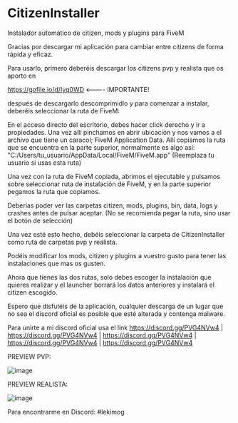 # CitizenInstaller
Instalador automático de citizen, mods y plugins para FiveM

Gracias por descargar mi aplicación para cambiar entre citizens de forma rápida y eficaz.

Para usarlo, primero deberéis descargar los citizens pvp y realista que os aporto en 

https://gofile.io/d/Iyq0WD   <---- IMPORTANTE!

después de descargarlo descomprimidlo y para comenzar a instalar, deberéis seleccionar la ruta de FiveM:

En el acceso directo del escritorio, debes hacer click derecho y ir a propiedades.
Una vez allí pinchamos en abrir ubicación y nos vamos a el archivo que tiene un caracol; FiveM Application Data.
Allí copiamos la ruta que se encuentra en la parte superior, normalmente es algo así: "C:/Users/tu_usuario/AppData/Local/FiveM/FiveM.app" (Reemplaza tu usuario si usas esta ruta)
	

Una vez con la ruta de FiveM copiada, abrimos el ejecutable y pulsamos sobre seleccionar ruta de instalación de FiveM, y en la parte superior pegamos la ruta que copiamos.

Deberías poder ver las carpetas citizen, mods, plugins, bin, data, logs y crashes antes de pulsar aceptar. (No se recomienda pegar la ruta, sino usar el botón de selección)

Una vez esté esto hecho, debéis seleccionar la carpeta de CitizenInstaller como ruta de carpetas pvp y realista.

Podéis modificar los mods, citizen y plugins a vuestro gusto para tener las instalaciones que mas os gusten.

Ahora que tienes las dos rutas, solo debes escoger la instalación que quieres realizar y el launcher borrará los datos anteriores y instalará el citizen escogido.

Espero que disfutéis de la aplicación, cualquier descarga de un lugar que no sea el discord oficial es posible que esté alterada y contenga malware.

Para unirte a mi discord oficial usa el link https://discord.gg/PVG4NVw4 | https://discord.gg/PVG4NVw4 | https://discord.gg/PVG4NVw4 | https://discord.gg/PVG4NVw4 | https://discord.gg/PVG4NVw4

PREVIEW PVP:

![image](https://github.com/user-attachments/assets/4c60902a-8a1c-4643-a835-4dd7030ed6fe)

PREVIEW REALISTA:

![image](https://github.com/user-attachments/assets/16836d11-c6da-4bdb-bd27-6734e2a17c22)

Para encontrarme en Discord: #lekimog                                                                        
                                                                            
                           
                         
               
               
                 
                 
            
          
                                                                            
